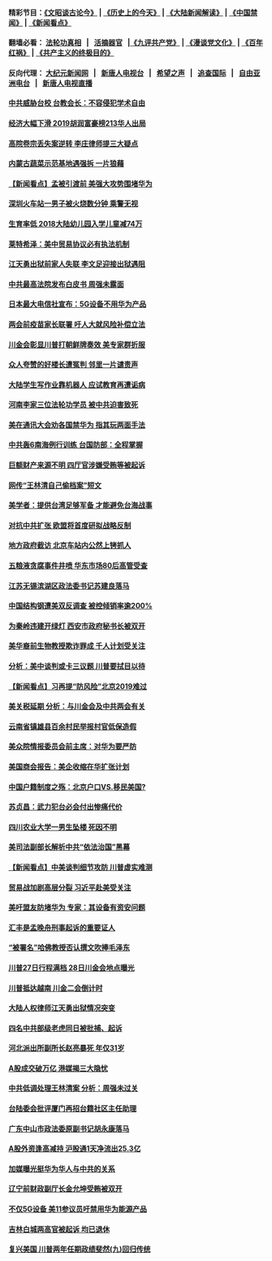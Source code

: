 #### 精彩节目：[《文昭谈古论今》](http://155.138.205.71/wenzhao) | [《历史上的今天》](http://155.138.205.71/today-in-history) | [《大陆新闻解读》](http://155.138.205.71/ntdtv-comedy) | [《中国禁闻》](http://155.138.205.71/ntdtv-news) | [《新闻看点》](http://155.138.205.71/news-insight) 

 #### 翻墙必看： [法轮功真相](http://155.138.205.71:10000/videos/truth.html) &nbsp;&nbsp;|&nbsp;&nbsp; [活摘器官](http://155.138.205.71:10000/videos/res/Organs/) &nbsp;&nbsp;|[《九评共产党》](http://155.138.205.71:10000/videos/jiuping) | [《漫谈党文化》](http://155.138.205.71:10000/videos/mtdwh) | [《百年红祸》](http://155.138.205.71:10000/videos/bnhh) | [《共产主义的终极目的》](http://155.138.205.71:10000/videos/res/zjmd) 

 #### 反向代理： [大纪元新闻网](http://155.138.205.71:10080/) &nbsp;&nbsp;|&nbsp;&nbsp; [新唐人电视台](http://155.138.205.71:8000/) &nbsp;&nbsp;|&nbsp;&nbsp; [希望之声](http://155.138.205.71:8200/) &nbsp;&nbsp;|&nbsp;&nbsp; [追查国际](http://155.138.205.71:10010/) &nbsp;&nbsp;|&nbsp;&nbsp; [自由亚洲电台](http://155.138.205.71:9800/) &nbsp;&nbsp;|&nbsp;&nbsp; [新唐人电视直播](http://155.138.205.71/) 

#### [中共威胁台校 台教会长：不容侵犯学术自由](../pages/nsc413/n11076819.md?t=02272136) 

#### [经济大幅下滑 2019胡润富豪榜213华人出局](../pages/nsc413/n11077154.md?t=02272136) 

#### [高院卷宗丢失案逆转 李庄律师提三大疑点](../pages/nsc413/n11077347.md?t=02272136) 

#### [内蒙古蔬菜示范基地遇强拆 一片狼藉](../pages/nsc413/n11077581.md?t=02272136) 

#### [【新闻看点】孟被引渡前 美强大攻势围堵华为](../pages/nsc413/n11077529.md?t=02272136) 

#### [深圳火车站一男子被火烧数分钟 乘警无视](../pages/nsc413/n11077487.md?t=02272136) 

#### [生育率低 2018大陆幼儿园入学儿童减74万](../pages/nsc413/n11077185.md?t=02272136) 

#### [莱特希泽：美中贸易协议必有执法机制](../pages/nsc413/n11077336.md?t=02272136) 

#### [江天勇出狱前家人失联 李文足迎接出狱遇阻](../pages/nsc413/n11077327.md?t=02272136) 

#### [中共最高法院发布白皮书 周强未露面](../pages/nsc413/n11077300.md?t=02272136) 

#### [日本最大电信社宣布：5G设备不用华为产品](../pages/nsc413/n11076644.md?t=02272136) 

#### [两会前疫苗家长联署 吁人大就风险补偿立法](../pages/nsc413/n11072297.md?t=02272136) 

#### [川金会彰显川普打朝鲜牌奏效 美专家群折服](../pages/nsc413/n11076128.md?t=02272136) 


#### [众人夸赞的好楼长遭冤判 邻里一片谴责声](../pages/nsc413/n11073042.md?t=02272136) 

#### [大陆学生写作业靠机器人 应试教育再遭诟病](../pages/nsc413/n11075320.md?t=02272136) 

#### [河南李家三位法轮功学员 被中共迫害致死](../pages/nsc413/n11076322.md?t=02272136) 

#### [美在通讯大会劝各国禁华为 指其玩两面手法](../pages/nsc413/n11074409.md?t=02272136) 

#### [中共轰6南海例行训练 台国防部：全程掌握](../pages/nsc413/n11076422.md?t=02272136) 

#### [巨额财产来源不明 四厅官涉嫌受贿等被起诉](../pages/nsc413/n11076209.md?t=02272136) 

#### [网传“王林清自己偷档案”短文](../pages/nsc413/n11075746.md?t=02272136) 

#### [美学者：提供台湾足够军备 才能避免台海战事](../pages/nsc413/n11075635.md?t=02272136) 

#### [对抗中共扩张 欧盟将首度研拟战略反制](../pages/nsc413/n11075452.md?t=02272136) 

#### [地方政府截访 北京车站内公然上铐抓人](../pages/nsc413/n11074476.md?t=02272136) 

#### [五粮液贪腐事件井喷 华东市场80后高管受查](../pages/nsc413/n11074425.md?t=02272136) 

#### [江苏无锡滨湖区政法委书记苏建良落马](../pages/nsc413/n11074432.md?t=02272136) 

#### [中国结构钢遭美双反调查 被控倾销率逾200%](../pages/nsc413/n11073550.md?t=02272136) 

#### [为秦岭违建开绿灯 西安市政府秘书长被双开](../pages/nsc413/n11073327.md?t=02272136) 

#### [美华裔前生物教授欺诈罪成 千人计划受关注](../pages/nsc413/n11073371.md?t=02272136) 

#### [分析：美中谈判或卡三议题 川普要拭目以待](../pages/nsc413/n11073388.md?t=02272136) 

#### [【新闻看点】习再提“防风险”北京2019难过](../pages/nsc413/n11073044.md?t=02272136) 

#### [美关税延期 分析：与川金会及中共两会有关](../pages/nsc413/n11073067.md?t=02272136) 

#### [云南省镇雄县百余村民举报村官低保造假](../pages/nsc413/n11073213.md?t=02272136) 

#### [美众院情报委员会前主席：对华为要严防](../pages/nsc413/n11072954.md?t=02272136) 

#### [美国商会报告：美企收缩在华扩张计划](../pages/nsc413/n11073043.md?t=02272136) 

#### [中国户籍制度之殇：北京户口VS.移民美国?](../pages/nsc413/n11073352.md?t=02272136) 

#### [苏贞昌：武力犯台必会付出惨痛代价](../pages/nsc413/n11072316.md?t=02272136) 

#### [四川农业大学一男生坠楼 死因不明](../pages/nsc413/n11073203.md?t=02272136) 

#### [美司法副部长解析中共“依法治国”黑幕](../pages/nsc413/n11073131.md?t=02272136) 

#### [【新闻看点】中美谈判细节攻防 川普虚实难测](../pages/nsc413/n11072797.md?t=02272136) 

#### [贸易战加剧高层分裂 习近平赴美受关注](../pages/nsc413/n11072844.md?t=02272136) 

#### [美吁盟友防堵华为 专家：其设备有资安问题](../pages/nsc413/n11072584.md?t=02272136) 

#### [汇丰是孟晚舟刑事起诉的重要证人](../pages/nsc413/n11072839.md?t=02272136) 

#### [“被署名”哈佛教授否认撰文吹捧毛泽东](../pages/nsc413/n11072615.md?t=02272136) 

#### [川普27日行程满档 28日川金会地点曝光](../pages/nsc413/n11072807.md?t=02272136) 

#### [川普抵达越南 川金二会倒计时](../pages/nsc413/n11072671.md?t=02272136) 


#### [大陆人权律师江天勇出狱情况突变](../pages/nsc413/n11072180.md?t=02272136) 

#### [四名中共部级老虎同日被批捕、起诉](../pages/nsc413/n11071779.md?t=02272136) 

#### [河北派出所副所长赵亮暴死 年仅31岁](../pages/nsc413/n11070619.md?t=02272136) 

#### [A股成交破万亿 港媒揭三大隐忧](../pages/nsc413/n11071826.md?t=02272136) 

#### [中共低调处理王林清案 分析：周强未过关](../pages/nsc413/n11071459.md?t=02272136) 

#### [台陆委会批评厦门再招台籍社区主任助理](../pages/nsc413/n11071702.md?t=02272136) 

#### [广东中山市政法委原副书记胡永康落马](../pages/nsc413/n11071577.md?t=02272136) 

#### [A股外资逢高减持 沪股通1天净流出25.3亿](../pages/nsc413/n11071422.md?t=02272136) 

#### [加媒曝光挺华为华人与中共的关系](../pages/nsc413/n11070762.md?t=02272136) 

#### [辽宁前财政副厅长金允坤受贿被双开](../pages/nsc413/n11071640.md?t=02272136) 

#### [不仅5G设备 美11参议员吁禁用华为能源产品](../pages/nsc413/n11070954.md?t=02272136) 

#### [吉林白城两高官被起诉 均已退休](../pages/nsc413/n11071406.md?t=02272136) 

#### [复兴美国 川普两年任期政绩斐然(九)回归传统](../pages/nsc413/n11070436.md?t=02272136) 

